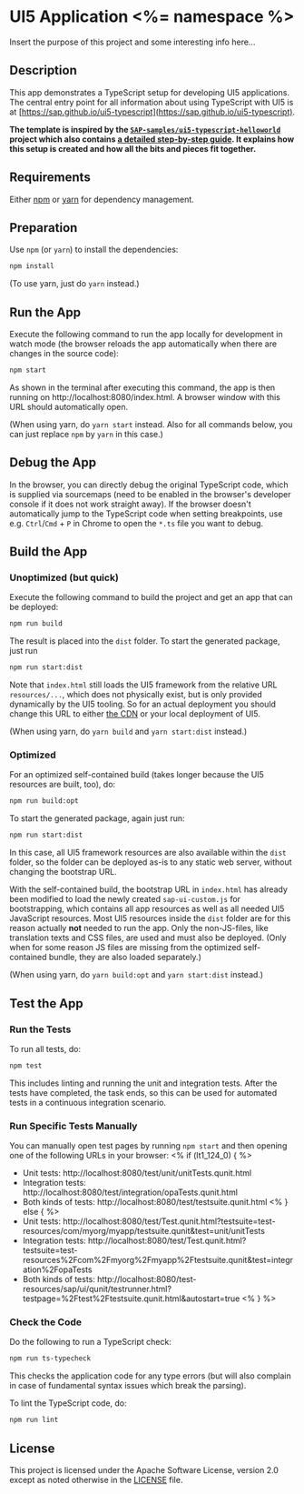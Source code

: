 # UI5 Application <%= namespace %>

Insert the purpose of this project and some interesting info here...

## Description

This app demonstrates a TypeScript setup for developing UI5 applications. The central entry point for all information about using TypeScript with UI5 is at [https://sap.github.io/ui5-typescript](https://sap.github.io/ui5-typescript).

**The template is inspired by the [`SAP-samples/ui5-typescript-helloworld`](https://github.com/SAP-samples/ui5-typescript-helloworld) project which also contains [a detailed step-by-step guide](https://github.com/SAP-samples/ui5-typescript-helloworld/blob/main/step-by-step.md). It explains how this setup is created and how all the bits and pieces fit together.**

## Requirements

Either [npm](https://www.npmjs.com/) or [yarn](https://yarnpkg.com/) for dependency management.

## Preparation

Use `npm` (or `yarn`) to install the dependencies:

```sh
npm install
```

(To use yarn, just do `yarn` instead.)

## Run the App

Execute the following command to run the app locally for development in watch mode (the browser reloads the app automatically when there are changes in the source code):

```sh
npm start
```

As shown in the terminal after executing this command, the app is then running on http://localhost:8080/index.html. A browser window with this URL should automatically open.

(When using yarn, do `yarn start` instead. Also for all commands below, you can just replace `npm` by `yarn` in this case.)

## Debug the App

In the browser, you can directly debug the original TypeScript code, which is supplied via sourcemaps (need to be enabled in the browser's developer console if it does not work straight away). If the browser doesn't automatically jump to the TypeScript code when setting breakpoints, use e.g. `Ctrl`/`Cmd` + `P` in Chrome to open the `*.ts` file you want to debug.

## Build the App

### Unoptimized (but quick)

Execute the following command to build the project and get an app that can be deployed:

```sh
npm run build
```

The result is placed into the `dist` folder. To start the generated package, just run

```sh
npm run start:dist
```

Note that `index.html` still loads the UI5 framework from the relative URL `resources/...`, which does not physically exist, but is only provided dynamically by the UI5 tooling. So for an actual deployment you should change this URL to either [the CDN](https://sdk.openui5.org/#/topic/2d3eb2f322ea4a82983c1c62a33ec4ae) or your local deployment of UI5.

(When using yarn, do `yarn build` and `yarn start:dist` instead.)

### Optimized

For an optimized self-contained build (takes longer because the UI5 resources are built, too), do:

```sh
npm run build:opt
```

To start the generated package, again just run:

```sh
npm run start:dist
```

In this case, all UI5 framework resources are also available within the `dist` folder, so the folder can be deployed as-is to any static web server, without changing the bootstrap URL.

With the self-contained build, the bootstrap URL in `index.html` has already been modified to load the newly created `sap-ui-custom.js` for bootstrapping, which contains all app resources as well as all needed UI5 JavaScript resources. Most UI5 resources inside the `dist` folder are for this reason actually **not** needed to run the app. Only the non-JS-files, like translation texts and CSS files, are used and must also be deployed. (Only when for some reason JS files are missing from the optimized self-contained bundle, they are also loaded separately.)

(When using yarn, do `yarn build:opt` and `yarn start:dist` instead.)

## Test the App

### Run the Tests

To run all tests, do:

```sh
npm test
```

This includes linting and running the unit and integration tests. After the tests have completed, the task ends, so this can be used for automated tests in a continuous integration scenario.

### Run Specific Tests Manually

You can manually open test pages by running `npm start` and then opening one of the following URLs in your browser:
<% if (lt1_124_0) { %>

- Unit tests: http://localhost:8080/test/unit/unitTests.qunit.html
- Integration tests: http://localhost:8080/test/integration/opaTests.qunit.html
- Both kinds of tests: http://localhost:8080/test/testsuite.qunit.html
  <% } else { %>
- Unit tests: http://localhost:8080/test/Test.qunit.html?testsuite=test-resources/com/myorg/myapp/testsuite.qunit&test=unit/unitTests
- Integration tests: http://localhost:8080/test/Test.qunit.html?testsuite=test-resources%2Fcom%2Fmyorg%2Fmyapp%2Ftestsuite.qunit&test=integration%2FopaTests
- Both kinds of tests: http://localhost:8080/test-resources/sap/ui/qunit/testrunner.html?testpage=%2Ftest%2Ftestsuite.qunit.html&autostart=true
  <% } %>

### Check the Code

Do the following to run a TypeScript check:

```sh
npm run ts-typecheck
```

This checks the application code for any type errors (but will also complain in case of fundamental syntax issues which break the parsing).

To lint the TypeScript code, do:

```sh
npm run lint
```

## License

This project is licensed under the Apache Software License, version 2.0 except as noted otherwise in the [LICENSE](LICENSE) file.
